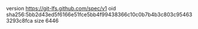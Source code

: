 version https://git-lfs.github.com/spec/v1
oid sha256:5bb2d43ed5f6166e51fce5bb4f99438366c10c0b7b4b3c803c954633293c8fca
size 6446
